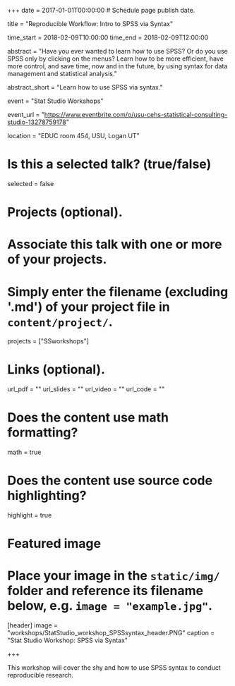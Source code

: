 +++
date = 2017-01-01T00:00:00  # Schedule page publish date.

title = "Reproducible Workflow: Intro to SPSS via Syntax"

time_start = 2018-02-09T10:00:00
time_end = 2018-02-09T12:00:00

abstract = "Have you ever wanted to learn how to use SPSS?  Or do you use SPSS only by clicking on the menus?   Learn how to be more efficient, have more control, and save time, now and in the future, by using syntax for data management and statistical analysis."

abstract_short = "Learn how to use SPSS via syntax."

event = "Stat Studio Workshops"

event_url = "https://www.eventbrite.com/o/usu-cehs-statistical-consulting-studio-13278759178"

location = "EDUC room 454, USU, Logan UT"

# Is this a selected talk? (true/false)
selected = false

# Projects (optional).
#   Associate this talk with one or more of your projects.
#   Simply enter the filename (excluding '.md') of your project file in `content/project/`.
projects = ["SSworkshops"]

# Links (optional).
url_pdf = ""
url_slides = ""
url_video = ""
url_code = ""

# Does the content use math formatting?
math = true

# Does the content use source code highlighting?
highlight = true

# Featured image
# Place your image in the `static/img/` folder and reference its filename below, e.g. `image = "example.jpg"`.
[header]
image = "workshops/StatStudio_workshop_SPSSsyntax_header.PNG"
caption = "Stat Studio Workshop: SPSS via Syntax"

+++

This workshop will cover the shy and how to use SPSS syntax to conduct reproducible research.
